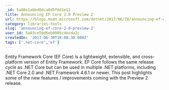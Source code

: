 ```yaml
---
_id: 5a88e1abbd6dca0d5f0d1e12
title: Announcing EF Core 2.0 Preview 2
url: https://blogs.msdn.microsoft.com/dotnet/2017/06/28/announcing-ef-core-2-0-preview-2/
category: libraries-tools
slug: 'announcing-ef-core-2-0-preview-2'
user_id: 5a83ce59d6eb0005c4ecda2c
createdOn: '2017-06-30T18:08:30.000Z'
tags: ['.net-core','ef']
---
```


Entity Framework Core (EF Core) is a lightweight, extensible, and cross-platform version of Entity Framework. EF Core follows the same release cycle as .NET Core but can be used in multiple .NET platforms, including .NET Core 2.0 and .NET Framework 4.6.1 or newer. This post highlights some of the new features / improvements coming with the Preview 2 release.
